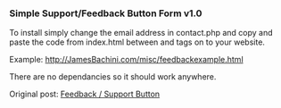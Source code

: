 <h3>Simple Support/Feedback Button Form v1.0</h3>

To install simply change the email address in contact.php and copy and paste the code from index.html between <!-- start feedback button --> and <!-- end feedback button --> tags on to your website.

Example:
<a href="http://JamesBachini.com/misc/feedbackexample.html">http://JamesBachini.com/misc/feedbackexample.html</a>

There are no dependancies so it should work anywhere.

Original post: <a href="http://jamesbachini.com/feedback-button/">Feedback / Support Button</a>